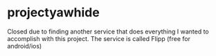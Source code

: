 projectyawhide
==============

Closed due to finding another service that does everything I wanted to accomplish with this project. The service is called Flipp (free for android/ios)
